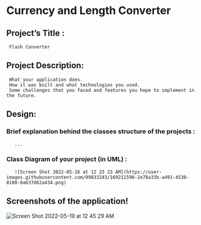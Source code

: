 # Currency and Length Converter

## Project’s Title : 
     Flash Converter

## Project Description:
     What your application does.
     How it was built and what technologies you used.
     Some challenges that you faced and features you hope to implement in the future.
     
## Design:
   ### Brief explanation behind the classes structure of the projects :
       ...
   ### Class Diagram of your project (in UML) :
       ![Screen Shot 2022-05-16 at 12 23 23 AM](https://user-images.githubusercontent.com/99833243/169211590-2e78a33b-a491-4530-8100-8a637d62a434.png)

     
## Screenshots of the application!
![Screen Shot 2022-05-19 at 12 45 29 AM](https://user-images.githubusercontent.com/99833243/169210922-1c02af3f-b9f2-445d-a106-7049835b12f1.png)

